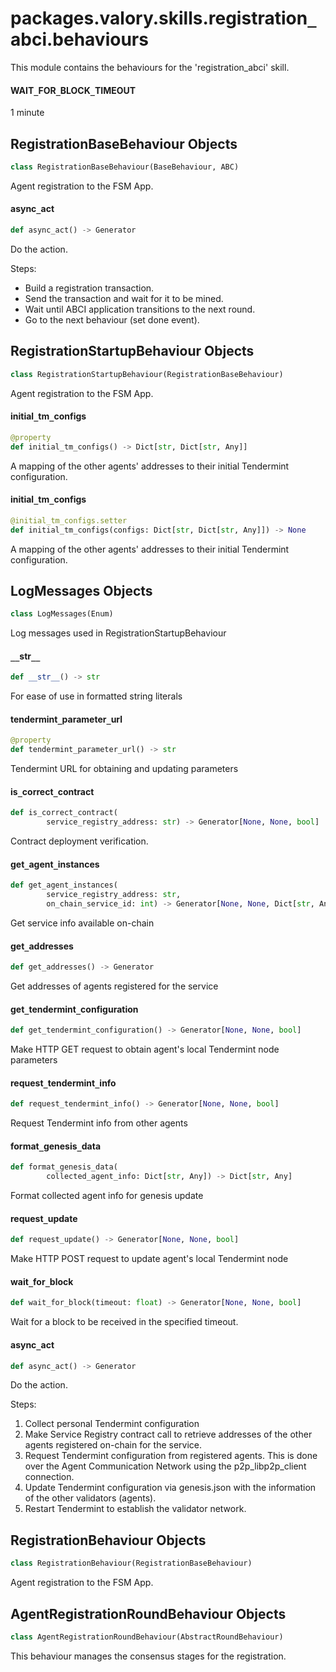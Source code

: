 <a id="packages.valory.skills.registration_abci.behaviours"></a>

# packages.valory.skills.registration`_`abci.behaviours

This module contains the behaviours for the 'registration_abci' skill.

<a id="packages.valory.skills.registration_abci.behaviours.WAIT_FOR_BLOCK_TIMEOUT"></a>

#### WAIT`_`FOR`_`BLOCK`_`TIMEOUT

1 minute

<a id="packages.valory.skills.registration_abci.behaviours.RegistrationBaseBehaviour"></a>

## RegistrationBaseBehaviour Objects

```python
class RegistrationBaseBehaviour(BaseBehaviour, ABC)
```

Agent registration to the FSM App.

<a id="packages.valory.skills.registration_abci.behaviours.RegistrationBaseBehaviour.async_act"></a>

#### async`_`act

```python
def async_act() -> Generator
```

Do the action.

Steps:
- Build a registration transaction.
- Send the transaction and wait for it to be mined.
- Wait until ABCI application transitions to the next round.
- Go to the next behaviour (set done event).

<a id="packages.valory.skills.registration_abci.behaviours.RegistrationStartupBehaviour"></a>

## RegistrationStartupBehaviour Objects

```python
class RegistrationStartupBehaviour(RegistrationBaseBehaviour)
```

Agent registration to the FSM App.

<a id="packages.valory.skills.registration_abci.behaviours.RegistrationStartupBehaviour.initial_tm_configs"></a>

#### initial`_`tm`_`configs

```python
@property
def initial_tm_configs() -> Dict[str, Dict[str, Any]]
```

A mapping of the other agents' addresses to their initial Tendermint configuration.

<a id="packages.valory.skills.registration_abci.behaviours.RegistrationStartupBehaviour.initial_tm_configs"></a>

#### initial`_`tm`_`configs

```python
@initial_tm_configs.setter
def initial_tm_configs(configs: Dict[str, Dict[str, Any]]) -> None
```

A mapping of the other agents' addresses to their initial Tendermint configuration.

<a id="packages.valory.skills.registration_abci.behaviours.RegistrationStartupBehaviour.LogMessages"></a>

## LogMessages Objects

```python
class LogMessages(Enum)
```

Log messages used in RegistrationStartupBehaviour

<a id="packages.valory.skills.registration_abci.behaviours.RegistrationStartupBehaviour.LogMessages.__str__"></a>

#### `__`str`__`

```python
def __str__() -> str
```

For ease of use in formatted string literals

<a id="packages.valory.skills.registration_abci.behaviours.RegistrationStartupBehaviour.tendermint_parameter_url"></a>

#### tendermint`_`parameter`_`url

```python
@property
def tendermint_parameter_url() -> str
```

Tendermint URL for obtaining and updating parameters

<a id="packages.valory.skills.registration_abci.behaviours.RegistrationStartupBehaviour.is_correct_contract"></a>

#### is`_`correct`_`contract

```python
def is_correct_contract(
        service_registry_address: str) -> Generator[None, None, bool]
```

Contract deployment verification.

<a id="packages.valory.skills.registration_abci.behaviours.RegistrationStartupBehaviour.get_agent_instances"></a>

#### get`_`agent`_`instances

```python
def get_agent_instances(
        service_registry_address: str,
        on_chain_service_id: int) -> Generator[None, None, Dict[str, Any]]
```

Get service info available on-chain

<a id="packages.valory.skills.registration_abci.behaviours.RegistrationStartupBehaviour.get_addresses"></a>

#### get`_`addresses

```python
def get_addresses() -> Generator
```

Get addresses of agents registered for the service

<a id="packages.valory.skills.registration_abci.behaviours.RegistrationStartupBehaviour.get_tendermint_configuration"></a>

#### get`_`tendermint`_`configuration

```python
def get_tendermint_configuration() -> Generator[None, None, bool]
```

Make HTTP GET request to obtain agent's local Tendermint node parameters

<a id="packages.valory.skills.registration_abci.behaviours.RegistrationStartupBehaviour.request_tendermint_info"></a>

#### request`_`tendermint`_`info

```python
def request_tendermint_info() -> Generator[None, None, bool]
```

Request Tendermint info from other agents

<a id="packages.valory.skills.registration_abci.behaviours.RegistrationStartupBehaviour.format_genesis_data"></a>

#### format`_`genesis`_`data

```python
def format_genesis_data(
        collected_agent_info: Dict[str, Any]) -> Dict[str, Any]
```

Format collected agent info for genesis update

<a id="packages.valory.skills.registration_abci.behaviours.RegistrationStartupBehaviour.request_update"></a>

#### request`_`update

```python
def request_update() -> Generator[None, None, bool]
```

Make HTTP POST request to update agent's local Tendermint node

<a id="packages.valory.skills.registration_abci.behaviours.RegistrationStartupBehaviour.wait_for_block"></a>

#### wait`_`for`_`block

```python
def wait_for_block(timeout: float) -> Generator[None, None, bool]
```

Wait for a block to be received in the specified timeout.

<a id="packages.valory.skills.registration_abci.behaviours.RegistrationStartupBehaviour.async_act"></a>

#### async`_`act

```python
def async_act() -> Generator
```

Do the action.

Steps:
1. Collect personal Tendermint configuration
2. Make Service Registry contract call to retrieve addresses
   of the other agents registered on-chain for the service.
3. Request Tendermint configuration from registered agents.
   This is done over the Agent Communication Network using
   the p2p_libp2p_client connection.
4. Update Tendermint configuration via genesis.json with the
   information of the other validators (agents).
5. Restart Tendermint to establish the validator network.

<a id="packages.valory.skills.registration_abci.behaviours.RegistrationBehaviour"></a>

## RegistrationBehaviour Objects

```python
class RegistrationBehaviour(RegistrationBaseBehaviour)
```

Agent registration to the FSM App.

<a id="packages.valory.skills.registration_abci.behaviours.AgentRegistrationRoundBehaviour"></a>

## AgentRegistrationRoundBehaviour Objects

```python
class AgentRegistrationRoundBehaviour(AbstractRoundBehaviour)
```

This behaviour manages the consensus stages for the registration.

